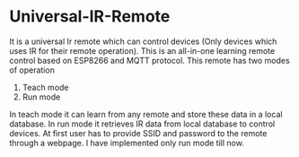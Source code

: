 # Universal-IR-Remote
It is a universal Ir remote which can control devices (Only devices which uses IR for their remote operation). This is an all-in-one learning remote control based on ESP8266 and MQTT protocol. This remote has two modes of operation
1. Teach mode
2. Run mode

In teach mode it can learn from any remote and store these data in a local database. In run mode it retrieves IR data from local database to control devices. At first user has to provide SSID and password to the remote through a webpage. I have implemented only run mode till now.
